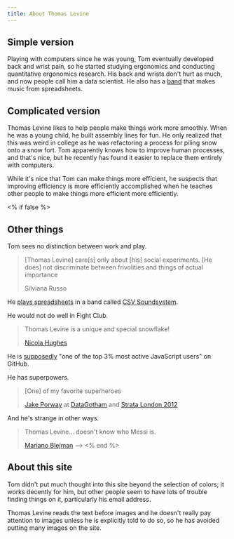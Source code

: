 ```yaml
---
title: About Thomas Levine
---
```

<!--
## Short version

Data science, ergonomics,
typography, toilets, data
gastronomy, free software,
pretend-ironic buzzwords
and the color pink.

## Longer version
-->

## Simple version

Playing with computers since he was young, Tom eventually developed back and wrist pain,
so he started studying ergonomics and conducting quantitative ergonomics research.
His back and wrists don't hurt as much, and now people call him a data scientist.
He also has a [band](http://csvsoundsystem.com) that makes music from spreadsheets.

## Complicated version

Thomas Levine likes to help people make things work more smoothly. When he was a
young child, he built assembly lines for fun. He only realized that this was
weird in college as he was refactoring a process for piling snow onto a snow
fort. Tom apparently knows how to improve human processes, and that's nice, but
he recently has found it easier to replace them entirely with computers.

While it's nice that Tom can make things more efficient, he suspects that
improving efficiency is more efficiently accomplished when he teaches other
people to make things more efficient more efficiently.

<% if false %>
<!--
Tom thinks that this
explains why he does ergonomics research and data science. (By the way, Tom
is known to do ergonomics research and data science, and he means to write
a satisfying definition of those concepts eventually.)
-->

<!--
Consideration of the efficiency of a process involves consideration of some
costs and goals. People often select stupid costs and goals when supposedly
considering efficiency. As such, the word "efficiency" isn't particularly
helpful for describing what Tom likes; it's just the best word that he could
come up with. Someone said something that may appear to contradict Tom's
supposed preference for efficiency.

> Tom is concerned, not with the matter at hand, but with his social
> experiments, and is trying to manipulate the rest of us into diverting our
> efforts from things that are actually useful, to things that are only useful
> to his own pursuit of knowledge
>
> Silviana Russo <!-- notmuch show thread:0000000000000290 -->

## Other things

Tom sees no distinction between work and play.

> [Thomas Levine] care[s] only about [his] social experiments. [He does]
> not discriminate between frivolities and things of actual importance
>
> Silviana Russo <!-- notmuch show thread:00000000000053af -->

He [plays spreadsheets](http://www.dnainfo.com/new-york/20130429/greenpoint/data-driven-band-csv-soundsystem-makes-music-from-spreadsheets)
in a band called [CSV Soundsystem](http://csvsoundsystem.com).

He would not do well in Fight Club.

> Thomas Levine is a unique and special snowflake!
>
> [Nicola Hughes](http://www.guardian.co.uk/profile/nicola-hughes) <!-- notmuch show thread:00000000000215a7 -->

He is [supposedly](http://osrc.dfm.io/tlevine)
"one of the top 3% most active JavaScript users" on GitHub.

He has superpowers.

> [One] of my favorite superheroes
>
> [Jake Porway](http://jakeporway.com/)
> at [DataGotham](http://www.youtube.com/watch?v=rluDDbzX5S4) and
> [Strata London 2012](http://www.youtube.com/watch?v=5dnSamOwpmI)

And he's strange in other ways.

> Thomas Levine... doesn't know who Messi is.
>
> [Mariano Blejman](http://www.pagina12.com.ar/diario/cdigital/31-202522-2012-09-04.html)
-->
<% end %>

## About this site

Tom didn't put much thought into this site beyond the selection of colors;
it works decently for him, but other people seem to have lots of trouble
finding things on it, particularly his email address.

Thomas Levine reads the text before images and he doesn't really pay attention
to images unless he is explicitly told to do so, so he has avoided putting many
images on the site.
